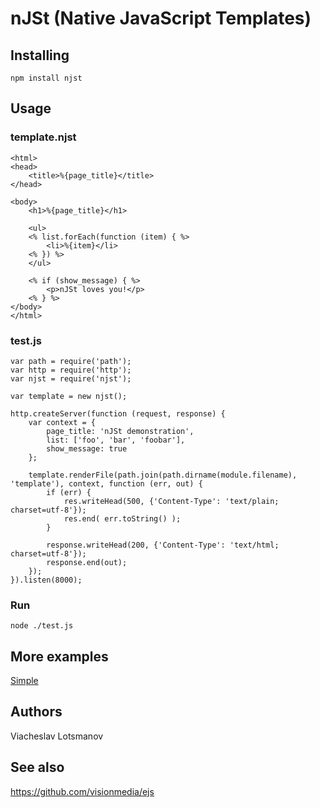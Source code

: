 nJSt (Native JavaScript Templates)
==================================

Installing
----------

    npm install njst

Usage
-----

### template.njst

    <html>
    <head>
        <title>%{page_title}</title>
    </head>

    <body>
        <h1>%{page_title}</h1>

        <ul>
        <% list.forEach(function (item) { %>
            <li>%{item}</li>
        <% }) %>
        </ul>

        <% if (show_message) { %>
            <p>nJSt loves you!</p>
        <% } %>
    </body>
    </html>

### test.js

    var path = require('path');
    var http = require('http');
    var njst = require('njst');

    var template = new njst();

    http.createServer(function (request, response) {
        var context = {
            page_title: 'nJSt demonstration',
            list: ['foo', 'bar', 'foobar'],
            show_message: true
        };

        template.renderFile(path.join(path.dirname(module.filename), 'template'), context, function (err, out) {
            if (err) {
                res.writeHead(500, {'Content-Type': 'text/plain; charset=utf-8'});
                res.end( err.toString() );
            }

            response.writeHead(200, {'Content-Type': 'text/html; charset=utf-8'});
            response.end(out);
        });
    }).listen(8000);

### Run

    node ./test.js

More examples
-------------

[Simple](examples/simple.js)

Authors
-------

Viacheslav Lotsmanov

See also
--------

https://github.com/visionmedia/ejs
